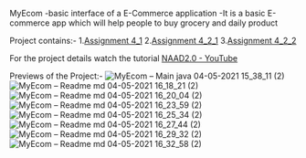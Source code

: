 MyEcom
-basic interface of a E-Commerce application
-It is a basic  E-commerce app which will help people to buy grocery and daily product

Project contains:-
1.[Assignment 4_1](https://github.com/pulkitagrawal20/MyEcom/tree/master/src/com/streamliners_task4_1)
2.[Assignment 4_2_1](https://github.com/pulkitagrawal20/MyEcom/tree/master/src/com/streamliners_task_4_2_1)
3.[Assignment 4_2_2](https://github.com/pulkitagrawal20/MyEcom/tree/master/src/com/streamliners_task_4_2_2)

For the project details watch the tutorial [NAAD2.0 - YouTube](https://www.youtube.com/watch?v=x_zixlLEPEY)

Previews of the Project:-
![MyEcom – Main java 04-05-2021 15_38_11 (2)](https://user-images.githubusercontent.com/69674896/117102050-1345b580-ad95-11eb-8cf9-3f74ba919b0d.png)
![MyEcom – Readme md 04-05-2021 16_18_21 (2)](https://user-images.githubusercontent.com/69674896/117102117-40926380-ad95-11eb-98cb-ce8079d3da98.png)
![MyEcom – Readme md 04-05-2021 16_20_04 (2)](https://user-images.githubusercontent.com/69674896/117102129-47b97180-ad95-11eb-8f9b-452c142b6e97.png)
![MyEcom – Readme md 04-05-2021 16_23_59 (2)](https://user-images.githubusercontent.com/69674896/117102140-4daf5280-ad95-11eb-83fb-92fe929b37c2.png)
![MyEcom – Readme md 04-05-2021 16_25_34 (2)](https://user-images.githubusercontent.com/69674896/117102153-5869e780-ad95-11eb-921b-84659639b1dc.png)
![MyEcom – Readme md 04-05-2021 16_27_44 (2)](https://user-images.githubusercontent.com/69674896/117102163-5d2e9b80-ad95-11eb-8a51-cdd70a0204d4.png)
![MyEcom – Readme md 04-05-2021 16_29_32 (2)](https://user-images.githubusercontent.com/69674896/117102174-628be600-ad95-11eb-83b8-852c835b8d4c.png)
![MyEcom – Readme md 04-05-2021 16_32_58 (2)](https://user-images.githubusercontent.com/69674896/117102187-6b7cb780-ad95-11eb-8527-3ced6a6d0346.png)
